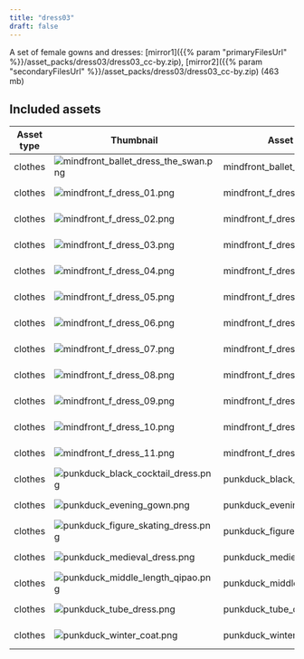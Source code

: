 ```yaml
---
title: "dress03"
draft: false
---
```


A set of female gowns and dresses: [mirror1]({{% param "primaryFilesUrl" %}}/asset_packs/dress03/dress03_cc-by.zip), [mirror2]({{% param "secondaryFilesUrl" %}}/asset_packs/dress03/dress03_cc-by.zip) (463 mb)


## Included assets

| Asset type | Thumbnail | Asset name | Author | Source | License |
| ---------- | --------- | ---------- | ------ | ------ | ------- |
| clothes | ![mindfront_ballet_dress_the_swan.png](mindfront_ballet_dress_the_swan.png) | mindfront_ballet_dress_the_swan | Mindfront | [asset repo](http://www.makehumancommunity.org/node/565) | CC-BY |
| clothes | ![mindfront_f_dress_01.png](mindfront_f_dress_01.png) | mindfront_f_dress_01 | Mindfront | [asset repo](http://www.makehumancommunity.org/node/343) | CC-BY |
| clothes | ![mindfront_f_dress_02.png](mindfront_f_dress_02.png) | mindfront_f_dress_02 | Mindfront | [asset repo](http://www.makehumancommunity.org/node/346) | CC-BY |
| clothes | ![mindfront_f_dress_03.png](mindfront_f_dress_03.png) | mindfront_f_dress_03 | Mindfront | [asset repo](http://www.makehumancommunity.org/node/354) | CC-BY |
| clothes | ![mindfront_f_dress_04.png](mindfront_f_dress_04.png) | mindfront_f_dress_04 | Mindfront | [asset repo](http://www.makehumancommunity.org/node/386) | CC-BY |
| clothes | ![mindfront_f_dress_05.png](mindfront_f_dress_05.png) | mindfront_f_dress_05 | Mindfront | [asset repo](http://www.makehumancommunity.org/node/1234) | CC-BY |
| clothes | ![mindfront_f_dress_06.png](mindfront_f_dress_06.png) | mindfront_f_dress_06 | Mindfront | [asset repo](http://www.makehumancommunity.org/node/1236) | CC-BY |
| clothes | ![mindfront_f_dress_07.png](mindfront_f_dress_07.png) | mindfront_f_dress_07 | Mindfront | [asset repo](http://www.makehumancommunity.org/node/1277) | CC-BY |
| clothes | ![mindfront_f_dress_08.png](mindfront_f_dress_08.png) | mindfront_f_dress_08 | Mindfront | [asset repo](http://www.makehumancommunity.org/node/1422) | CC-BY |
| clothes | ![mindfront_f_dress_09.png](mindfront_f_dress_09.png) | mindfront_f_dress_09 | Mindfront | [asset repo](http://www.makehumancommunity.org/node/1424) | CC-BY |
| clothes | ![mindfront_f_dress_10.png](mindfront_f_dress_10.png) | mindfront_f_dress_10 | Mindfront | [asset repo](http://www.makehumancommunity.org/node/1426) | CC-BY |
| clothes | ![mindfront_f_dress_11.png](mindfront_f_dress_11.png) | mindfront_f_dress_11 | Mindfront | [asset repo](http://www.makehumancommunity.org/node/1703) | CC-BY |
| clothes | ![punkduck_black_cocktail_dress.png](punkduck_black_cocktail_dress.png) | punkduck_black_cocktail_dress | punkduck | [asset repo](http://www.makehumancommunity.org/node/379) | CC-BY |
| clothes | ![punkduck_evening_gown.png](punkduck_evening_gown.png) | punkduck_evening_gown | punkduck | [asset repo](http://www.makehumancommunity.org/node/806) | CC-BY |
| clothes | ![punkduck_figure_skating_dress.png](punkduck_figure_skating_dress.png) | punkduck_figure_skating_dress | punkduck | [asset repo](http://www.makehumancommunity.org/node/1159) | CC-BY |
| clothes | ![punkduck_medieval_dress.png](punkduck_medieval_dress.png) | punkduck_medieval_dress | punkduck | [asset repo](http://www.makehumancommunity.org/node/1379) | CC-BY |
| clothes | ![punkduck_middle_length_qipao.png](punkduck_middle_length_qipao.png) | punkduck_middle_length_qipao | punkduck | [asset repo](http://www.makehumancommunity.org/node/857) | CC-BY |
| clothes | ![punkduck_tube_dress.png](punkduck_tube_dress.png) | punkduck_tube_dress | punkduck | [asset repo](http://www.makehumancommunity.org/node/411) | CC-BY |
| clothes | ![punkduck_winter_coat.png](punkduck_winter_coat.png) | punkduck_winter_coat | punkduck | [asset repo](http://www.makehumancommunity.org/node/443) | CC-BY |
